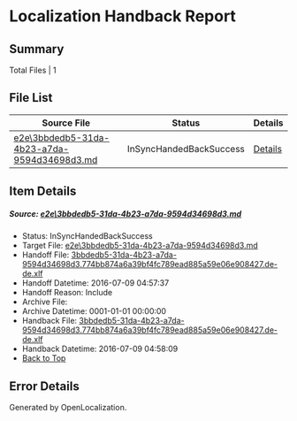 # <a name='report-top'></a> Localization Handback Report

## Summary
 Total Files | 1

## File List
 Source File | Status | Details 
 ----------- | ------ | ------- 
 [e2e\3bbdedb5-31da-4b23-a7da-9594d34698d3.md](https://github.com/OpenLocalizationTestOrg/oltest/blob/4f3ef58d1f5786be18b0d508e07494aba7bff460/e2e/3bbdedb5-31da-4b23-a7da-9594d34698d3.md) | InSyncHandedBackSuccess | [Details](#f0185556cd1319bfcce95052895c9a3132aae04c1)

## Item Details
##### <a name='f0185556cd1319bfcce95052895c9a3132aae04c1'></a> Source: [e2e\3bbdedb5-31da-4b23-a7da-9594d34698d3.md](https://github.com/OpenLocalizationTestOrg/oltest/blob/4f3ef58d1f5786be18b0d508e07494aba7bff460/e2e/3bbdedb5-31da-4b23-a7da-9594d34698d3.md)
* Status: InSyncHandedBackSuccess
* Target File: [e2e\3bbdedb5-31da-4b23-a7da-9594d34698d3.md](https://github.com/OpenLocalizationTestOrg/oltest-dede-fly/blob/cd33e8235e883f0a29854b72b657576ea48fb56a/e2e/3bbdedb5-31da-4b23-a7da-9594d34698d3.md)
* Handoff File: [3bbdedb5-31da-4b23-a7da-9594d34698d3.774bb874a6a39bf4fc789ead885a59e06e908427.de-de.xlf](https://github.com/OpenLocalizationTestOrg/olhandoff-e2e/blob/488f2622cb1596fed6c4947966aa93562acb3d2f/ol-handoff/OpenLocalizationTestOrg/oltest-dede-fly/ci/ht/3bbdedb5-31da-4b23-a7da-9594d34698d3.774bb874a6a39bf4fc789ead885a59e06e908427.de-de.xlf)
* Handoff Datetime: 2016-07-09 04:57:37
* Handoff Reason: Include
* Archive File: 
* Archive Datetime: 0001-01-01 00:00:00
* Handback File: [3bbdedb5-31da-4b23-a7da-9594d34698d3.774bb874a6a39bf4fc789ead885a59e06e908427.de-de.xlf](https://github.com/OpenLocalizationTestOrg/olhandback-e2e/blob/eb1ac7d61b72c839b9ae64806dca716dc6922704/ol-handback/OpenLocalizationTestOrg/oltest-dede-fly/ci/ht/3bbdedb5-31da-4b23-a7da-9594d34698d3.774bb874a6a39bf4fc789ead885a59e06e908427.de-de.xlf)
* Handback Datetime: 2016-07-09 04:58:09
* [Back to Top](#report-top)


## Error Details

Generated by OpenLocalization.
